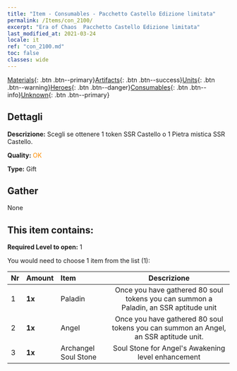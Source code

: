 ```yaml
---
title: "Item - Consumables - Pacchetto Castello Edizione limitata"
permalink: /Items/con_2100/
excerpt: "Era of Chaos  Pacchetto Castello Edizione limitata"
last_modified_at: 2021-03-24
locale: it
ref: "con_2100.md"
toc: false
classes: wide
---
```

 [Materials](/it/Items/){: .btn .btn--primary}[Artifacts](/it/Items/Artifacts/){: .btn .btn--success}[Units](/it/Items/Units/){: .btn .btn--warning}[Heroes](/it/Items/Heroes/){: .btn .btn--danger}[Consumables](/it/Items/Consumables/){: .btn .btn--info}[Unknown](/it/Items/Unknown/){: .btn .btn--primary}

## Dettagli
 **Descrizione:** Scegli se ottenere 1 token SSR Castello o 1 Pietra mistica SSR Castello.

 **Quality:** <span style="color: #FF8C00">OK</span>

 **Type:** Gift

## Gather

  None

## This item contains:

 **Required Level to open:** 1

 You would need to choose 1 item from the list (1):

  | Nr | Amount |     Item    | Descrizione |
  |:---|:-------|:------------|:-----------:|
  | 1 |  **1x** | Paladin | Once you have gathered 80 soul tokens you can summon a Paladin, an SSR aptitude unit  | 
  | 2 |  **1x** | Angel | Once you have gathered 80 soul tokens you can summon an Angel, an SSR aptitude unit.  | 
  | 3 |  **1x** | Archangel Soul Stone | Soul Stone for Angel's Awakening level enhancement  | 
